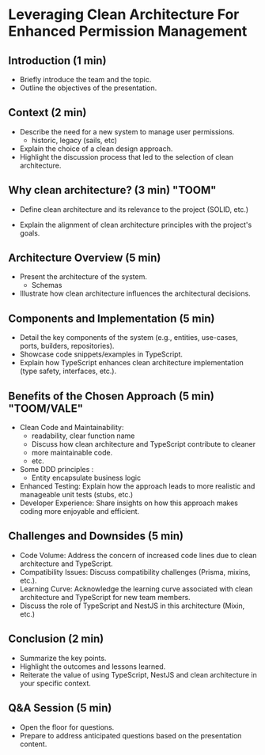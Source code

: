 # Leveraging Clean Architecture For Enhanced Permission Management

## Introduction (1 min)

- Briefly introduce the team and the topic.
- Outline the objectives of the presentation.

## Context (2 min)

- Describe the need for a new system to manage user permissions.
  - historic, legacy (sails, etc)
- Explain the choice of a clean design approach.
- Highlight the discussion process that led to the selection of clean architecture.

## Why clean architecture? (3 min) "TOOM"
 
- Define clean architecture and its relevance to the project (SOLID, etc.)

- Explain the alignment of clean architecture principles with the project's goals.

## Architecture Overview (5 min)

- Present the architecture of the system. 
  - Schemas
- Illustrate how clean architecture influences the architectural decisions.


## Components and Implementation (5 min)

- Detail the key components of the system (e.g., entities, use-cases, ports, builders, repositories).
- Showcase code snippets/examples in TypeScript.
- Explain how TypeScript enhances clean architecture implementation (type safety, interfaces, etc.).

## Benefits of the Chosen Approach (5 min) "TOOM/VALE"

- Clean Code and Maintainability: 
  - readability, clear function name
  - Discuss how clean architecture and TypeScript contribute to cleaner
  - more maintainable code.
  - etc.
- Some DDD principles : 
  - Entity encapsulate business logic
- Enhanced Testing: Explain how the approach leads to more realistic and manageable unit tests (stubs, etc.)
- Developer Experience: Share insights on how this approach makes coding more enjoyable and efficient.

## Challenges and Downsides (5 min)

- Code Volume: Address the concern of increased code lines due to clean architecture and TypeScript.
- Compatibility Issues: Discuss compatibility challenges (Prisma, mixins, etc.).
- Learning Curve: Acknowledge the learning curve associated with clean architecture and TypeScript for new team members.
- Discuss the role of TypeScript and NestJS in this architecture (Mixin, etc.)

## Conclusion (2 min)

- Summarize the key points.
- Highlight the outcomes and lessons learned.
- Reiterate the value of using TypeScript, NestJS and clean architecture in your specific context.

## Q&A Session (5 min)

- Open the floor for questions.
- Prepare to address anticipated questions based on the presentation content.
